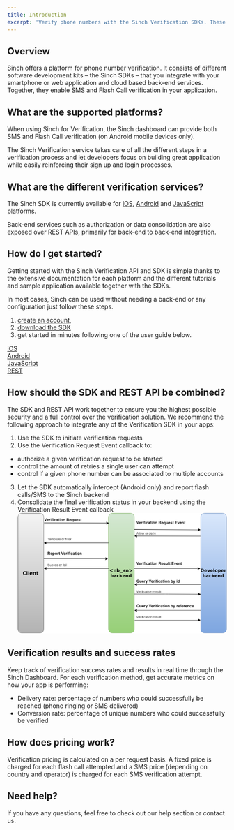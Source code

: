 ```yaml
---
title: Introduction
excerpt: 'Verify phone numbers with the Sinch Verification SDKs. These are available for iOS, Android and JavaScript. We also offer a Verification REST API that can be combined with the SDKs for full control of the verification process.'
---
```

## Overview

Sinch offers a platform for phone number verification. It consists of different software development kits – the Sinch SDKs – that you integrate with your smartphone or web application and cloud based back-end services. Together, they enable SMS and Flash Call verification in your application.

## What are the supported platforms?

When using Sinch for Verification, the Sinch dashboard can provide both SMS and Flash Call verification (on Android mobile devices only).

The Sinch Verification service takes care of all the different steps in a verification process and let developers focus on building great application while easily reinforcing their sign up and login processes.

## What are the different verification services?

The Sinch SDK is currently available for [iOS](doc:verification-for-ios), [Android](doc:verification-for-android) and [JavaScript](doc:verification-for-javascript) platforms.

Back-end services such as authorization or data consolidation are also exposed over REST APIs, primarily for back-end to back-end integration.

## How do I get started?

Getting started with the Sinch Verification API and SDK is simple thanks to the extensive documentation for each platform and the different tutorials and sample application available together with the SDKs.

In most cases, Sinch can be used without needing a back-end or any configuration just follow these steps.

1.  [create an account](https://portal.sinch.com/#/signup),
2.  [download the SDK](https://sinch.readme.io/page/downloads)
3.  get started in minutes following one of the user guide below.

<div class="magic-block-html">
  <div class="ug-links">
    <div class="row">
      <a href="./verification-for-ios" class="col-md-3 ug-link">
        <div class="ug-title">
          <span class="title">iOS</span>
        </div>
      </a>
      <a href="./verification-for-android" class="col-md-3 ug-link">
        <div class="ug-title">
          <span class="title">Android</span>
        </div>
      </a>
      <a href="./verification-for-javascript" class="col-md-3 ug-link">
        <div class="ug-title">
          <span class="title">JavaScript</span>
        </div>
      </a>
      <a href="./verification-rest-api" class="col-md-3 ug-link">
        <div class="ug-title">
          <span class="title">REST</span>
        </div>
      </a>
    </div>
  </div>
</div>

## How should the SDK and REST API be combined?

The SDK and REST API work together to ensure you the highest possible security and a full control over the verification solution. We recommend the following approach to integrate any of the Verification SDK in your apps:

 1.  Use the SDK to initiate verification requests
 2.  Use the Verification Request Event callback to:
  *   authorize a given verification request to be started
  *   control the amount of retries a single user can attempt
  *   control if a given phone number can be associated to multiple accounts
 3.  Let the SDK automatically intercept (Android only) and report flash calls/SMS to the Sinch backend
 4.  Consolidate the final verification status in your backend using the Verification Result Event callback
![verification_flow.png](images/eb29e43-verification_flow.png)

## Verification results and success rates

Keep track of verification success rates and results in real time through the Sinch Dashboard. For each verification method, get accurate metrics on how your app is performing:

  - Delivery rate: percentage of numbers who could successfully be reached (phone ringing or SMS delivered)
  - Conversion rate: percentage of unique numbers who could successfully be verified

## How does pricing work?

Verification pricing is calculated on a per request basis. A fixed price is charged for each flash call attempted and a SMS price (depending on country and operator) is charged for each SMS verification attempt.

## Need help?

If you have any questions, feel free to check out our help section or contact us.
